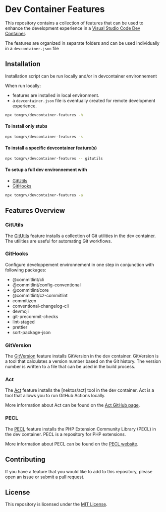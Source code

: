 <!-- @format -->

# Dev Container Features

This repository contains a collection of features that can be used to enhance the development experience in a [Visual Studio Code Dev Container](https://code.visualstudio.com/docs/remote/containers).

The features are organized in separate folders and can be used individually in a `devcontainer.json` file


## Installation

Installation script can be run locally and/or in devcontainer environnement

When run locally:
- features are installed in local environment.
- a `devcontainer.json` file is eventually created for remote development experience.

```sh
npx tomgrv/devcontainer-features -h
```

#### To install only stubs

```sh
npx tomgrv/devcontainer-features -s
```

#### To install a specific devcontainer feature(s) 

```sh
npx tomgrv/devcontainer-features -- gitutils
```

#### To setup a full dev environnement with 

- [GitUtils](./src/gitutils/)
- [GitHooks](./src/githooks/)

```sh
npx tomgrv/devcontainer-features -a
```

## Features Overview

### GitUtils

The [GitUtils](./src/gitutils/) feature installs a collection of Git utilities in the dev container. The utilities are useful for automating Git workflows.

### GitHooks

Configure developpement environnement in one step in conjunction with following packages:

-   @commitlint/cli
-   @commitlint/config-conventional
-   @commitlint/core
-   @commitlint/cz-commitlint
-   commitizen
-   conventional-changelog-cli
-   devmoji
-   git-precommit-checks
-   lint-staged
-   prettier
-   sort-package-json

### GitVersion

The [GitVersion](./src/gitversion/) feature installs GitVersion in the dev container. GitVersion is a tool that calculates a version number based on the Git history. The version number is written to a file that can be used in the build process.

### Act

The [Act](./src/act/) feature installs the [nektos/act] tool in the dev container. Act is a tool that allows you to run GitHub Actions locally.

More information about Act can be found on the [Act GitHub page](https://github.com/nektos/act).

### PECL

The [PECL](./src/pecl/) feature installs the PHP Extension Community Library (PECL) in the dev container. PECL is a repository for PHP extensions.

More information about PECL can be found on the [PECL website](https://pecl.php.net/).

## Contributing

If you have a feature that you would like to add to this repository, please open an issue or submit a pull request.

## License

This repository is licensed under the [MIT License](./LICENSE).
